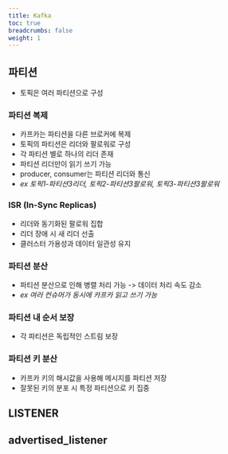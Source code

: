 ```yaml
---
title: Kafka
toc: true
breadcrumbs: false
weight: 1
---
```

## 파티션
* 토픽은 여러 파티션으로 구성

### 파티션 복제
* 카프카는 파티션을 다른 브로커에 복제
* 토픽의 파티션은 리더와 팔로워로 구성
* 각 파티션 별로 하나의 리더 존재
* 파티션 리더만이 읽기 쓰기 가능
* producer, consumer는 파티션 리더와 통신
* *ex 토픽1-파티션3리더, 토픽2-파티션3팔로워, 토픽3-파티션3팔로워*

### ISR (In-Sync Replicas)
* 리더와 동기화된 팔로워 집합
* 리더 장애 시 새 리더 선출
* 클러스터 가용성과 데이터 일관성 유지

### 파티션 분산
* 파티션 분산으로 인해 병렬 처리 가능 -> 데이터 처리 속도 감소
* *ex 여러 컨슈머가 동시에 카프카 읽고 쓰기 가능*

### 파티션 내 순서 보장
* 각 파티션은 독립적인 스트림 보장

### 파티션 키 분산
* 카프카 키의 해시값을 사용해 메시지를 파티션 저장
* 잘못된 키의 분포 시 특정 파티션으로 키 집중

## LISTENER
## advertised_listener